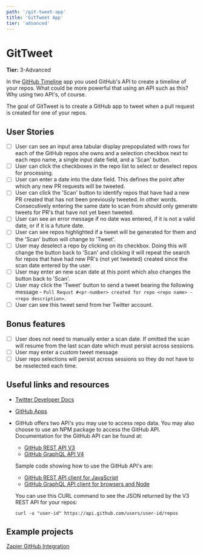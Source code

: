 ```yaml
---
path: '/git-tweet-app'
title: 'GitTweet App'
tier: 'advanced'
---
```


# GitTweet

**Tier:** 3-Advanced

In the [GitHub Timeline](./GitHub-Timeline-App.md) app you used GitHub's API to
create a timeline of your repos. What could be more powerful that using an API
such as this? Why using two API's, of course.

The goal of GitTweet is to create a GitHub app to tweet when a pull request
is created for one of your repos.

## User Stories

- [ ] User can see an input area tabular display prepopulated with rows for
      each of the GitHub repos she owns and a selection checkbox next to each repo
      name, a single input date field, and a 'Scan' button.
- [ ] User can click the checkboxes in the repo list to select or deselect
      repos for processing.
- [ ] User can enter a date into the date field. This defines the point after
      which any new PR requests will be tweeted.
- [ ] User can click the 'Scan' button to identify repos that have had a new
      PR created that has not been previously tweeted. In other words. Consecutively
      entering the same date to scan from should only generate tweets for PR's that
      have not yet been tweeted.
- [ ] User can see an error message if no date was entered, if it is not a
      valid date, or if it is a future date.
- [ ] User can see repos highlighted if a tweet will be generated for them
      and the 'Scan' button will change to 'Tweet'.
- [ ] User may deselect a repo by clicking on its checkbox. Doing this will
      change the button back to 'Scan' and clicking it will repeat the search for
      repos that have had new PR's (not yet tweeted) created since the scan date
      entered by the user.
- [ ] User may enter an new scan date at this point which also changes the
      button back to 'Scan'.
- [ ] User may click the 'Tweet' button to send a tweet bearing the following
      message - `Pull Requst #<pr-number> created for repo <repo name> - <repo description>`.
- [ ] User can see this tweet send from her Twitter account.

## Bonus features

- [ ] User does not need to manually enter a scan date. If omitted the scan
      will resume from the last scan date which must persist across sessions.
- [ ] User may enter a custom tweet message
- [ ] User repo selections will persist across sessions so they do not have
      to be reselected each time.

## Useful links and resources

- [Twitter Developer Docs](https://developer.twitter.com/en.html)
- [GitHub Apps](https://developer.github.com/apps//)
- GitHub offers two API's you may use to access repo data. You may also choose
  to use an NPM package to access the GitHub API. Documentation for the GitHub
  API can be found at:

  - [GitHub REST API V3](https://developer.github.com/v3/)
  - [GitHub GraphQL API V4](https://developer.github.com/v4/)

  Sample code showing how to use the GitHub API's are:

  - [GitHub REST API client for JavaScript ](https://github.com/octokit/rest.js/)
  - [GitHub GraphQL API client for browsers and Node](https://github.com/octokit/graphql.js)

  You can use this CURL command to see the JSON returned by the V3 REST API for
  your repos:

  ```
  curl -u "user-id" https://api.github.com/users/user-id/repos
  ```

## Example projects

[Zapier GitHub Integration](https://zapier.com/apps/github/integrations/twitter)
